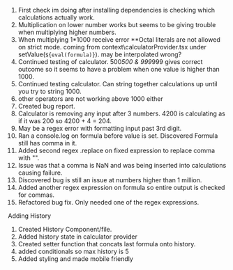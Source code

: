 1. First check im doing after installing dependencies is checking which calculations actually work.
2. Multiplication on lower number works but seems to be giving trouble when multiplying higher numbers.
3. When multiplying 1\*1000 receive error \*\*Octal literals are not allowed on strict mode. coming from context\calculatorProvider.tsx under setValue(`${eval(formula)}`). may be interpolated wrong?
4. Continued testing of calculator. 500*500 & 999*999 gives correct outcome so it seems to have a problem when one value is higher than 1000.
5. Continued testing calculator. Can string together calculations up until you try to string 1000.
6. other operators are not working above 1000 either
7. Created bug report.
8. Calculator is removing any input after 3 numbers. 4200 is calculating as if it was 200 so 4200 + 4 = 204.
9. May be a regex error with formatting input past 3rd digit.
10. Ran a console.log on formula before value is set. Discovered Formula still has comma in it.
11. Added second regex .replace on fixed expression to replace comma with "".
12. Issue was that a comma is NaN and was being inserted into calculations causing failure.
13. Discovered bug is still an issue at numbers higher than 1 million.
14. Added another regex expression on formula so entire output is checked for commas.
15. Refactored bug fix. Only needed one of the regex expressions.

Adding History

1. Created History Component/file.
2. Added history state in calculator provider
3. Created setter function that concats last formula onto history.
4. added conditionals so max history is 5
5. Added styling and made mobile friendly
